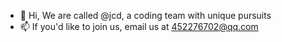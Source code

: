 - 👋 Hi, We are called @jcd, a coding team with unique pursuits
- 📫 If you'd like to join us, email us at 452276702@qq.com

<!---
jcd-team/jcd-team is a ✨ special ✨ repository because its `README.md` (this file) appears on your GitHub profile.
You can click the Preview link to take a look at your changes.
--->
